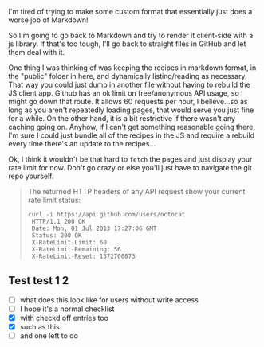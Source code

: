 I'm tired of trying to make some custom format
that essentially just does a worse job of Markdown!

So I'm going to go back to Markdown and try to render it client-side
with a js library. If that's too tough, I'll go back to straight files
in GitHub and let them deal with it.

One thing I was thinking of was keeping the recipes in markdown format, in the "public"
folder in here, and dynamically listing/reading as necessary. That way you could just
dump in another file without having to rebuild the JS client app. Github has an ok limit
on free/anonymous API usage, so I might go down that route. It allows 60 requests per
hour, I believe...so as long as you aren't repeatedly loading pages, that would serve
you just fine for a while. On the other hand, it is a bit restrictive if there wasn't
any caching going on. Anyhow, if I can't get something reasonable going there, I'm
sure I could just bundle all of the recipes in the JS and require a rebuild every time
there's an update to the recipes...

Ok, I think it wouldn't be that hard to `fetch` the pages and just display your rate limit for now. Don't go crazy or else you'll just have to navigate the git repo yourself.

> The returned HTTP headers of any API request show your current rate limit status:
> ```
> curl -i https://api.github.com/users/octocat
>  HTTP/1.1 200 OK
>  Date: Mon, 01 Jul 2013 17:27:06 GMT
>  Status: 200 OK
>  X-RateLimit-Limit: 60
>  X-RateLimit-Remaining: 56
>  X-RateLimit-Reset: 1372700873
>  ```


## Test test 1 2
- [ ] what does this look like for users without write access
- [ ] I hope it's a normal checklist
- [x] with checkd off entries too
- [x] such as this
- [ ] and one left to do
